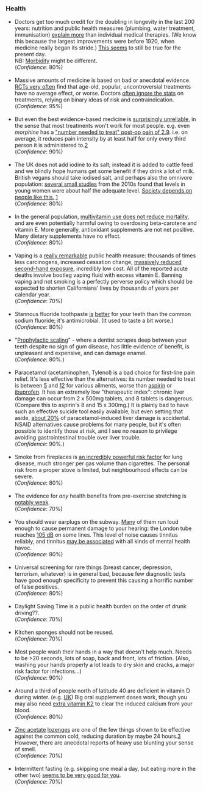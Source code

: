 
<!-- https://www.thennt.com/home-nnt/ -->

<h3>Health</h3>
<div>
<ul>
	<li>
		Doctors get too much credit for the doubling in longevity in the last 200 years: nutrition and public health measures (plumbing, water treatment, immunisation) <a href="{{deaton}}">explain more</a> than individual medical therapies. (We know this because the largest improvements were before 1920, when medicine really began its stride.) <a href="{{cutler}}">This seems</a> to still be true for the present day. <br>
		NB: <a href="{{morb}}">Morbidity</a> might be different.<br>
		(<i>Confidence</i>: 80%)
	</li>
	<br>
	<li>
		Massive amounts of medicine is based on bad or anecdotal evidence. <a href="{{reviews}}">RCTs very often</a> find that age-old, popular, uncontroversial treatments have no average effect, or worse. Doctors <a href="{{ignore}}">often ignore the stats</a> on treatments, relying on binary ideas of risk and contraindication.<br>
		(<i>Confidence</i>: 95%)
	</li>
	<br>
	<li>
		But even the best evidence-based medicine is <a href="{{nnt}}">surprisingly unreliable</a>, in the sense that most treatments won't work for most people. e.g. even <i>morphine</i> has a <a href="{{morph}}">"number needed to treat" post-op pain of 2.9</a>. i.e. on average, it reduces pain intensity by at least half for only every third person it is administered to.<a href="#fn:2" id="fnref:2">2</a> <br>
		(<i>Confidence</i>: 90%)
	</li>
	<!--<br>
	 <li>
		The above implies gains from personalisation, cheap testing.
		(<i>Confidence</i>: 60%)
		https://www.gleech.org/pills 
	</li> -->
	<br>
	<li>
		The UK does not add iodine to its salt; instead it is added to cattle feed and we blindly hope humans get some benefit if they drink a lot of milk. British vegans should take iodised salt, and perhaps also the omnivore population: <a href="{{uk}}">several small studies</a> from the 2010s found that levels in young women were about half the adequate level.  <a href="{{io}}">Society depends on people like this.</a> <a href="#fn:1" id="fnref:1">1</a> <br>
		(<i>Confidence</i>: 80%)
	</li>
	<br>
	<li>
		In the general population, <a href="{{multi}}">multivitamin use does not reduce mortality</a>, and are even potentially harmful owing to overdosing beta-carotene and vitamin E. More generally, antioxidant supplements are not net positive. Many dietary supplements have no effect. <br>
		(<i>Confidence</i>: 80%)
	</li>
	<br>
	<li>
		Vaping is a <a href="{{vap}}">really remarkable</a> public health measure: thousands of times less carcinogens, increased cessation change, <a href="{{second}}">massively reduced second-hand exposure</a>, incredibly low cost. All of the reported acute deaths involve bootleg vaping fluid with excess vitamin E. Banning vaping and not smoking is a perfectly perverse policy which should be expected to shorten Californians' lives by thousands of years per calendar year.<br>
		(<i>Confidence</i>: 70%)
	</li>
	<br>
	<li>
		Stannous fluoride toothpaste <a href="{{stan}}">is</a> <a href="{{stan2}}">better</a> for your teeth than the common sodium fluoride; it's antimicrobial. (It used to taste a bit worse.) <br>
		(<i>Confidence</i>: 80%)
	</li>
	<br>
	<li>
		"<a href="{{scaling}}">Prophylactic scaling</a>" - where a dentist scrapes deep between your teeth despite no sign of gum disease, has little evidence of benefit, is unpleasant and expensive, and can damage enamel. <br>
		(<i>Confidence</i>: 80%.)
	</li>
	<br>
	<li>
		Paracetamol (acetaminophen, Tylenol) is a bad choice for first-line pain relief. It's less effective than the alternatives: its number needed to treat is between <a href="{{op}}">5</a> and <a href="{{coch}}">12</a> for various ailments, worse than <a href="{{asp}}">aspirin</a> or <a href="{{ibu}}">ibuprofen</a>. It has an extremely low "therapeutic index": chronic liver damage can occur from 2 x 500mg tablets, and 8 tablets is dangerous. (Compare this to aspirin's 8 and 15 x 300mg.) It is plainly bad to have such an effective suicide tool easily available, but even setting that aside, <a href="{{liv}}">about 20%</a> of paracetamol-induced liver damage is accidental. NSAID alternatives cause problems for many people, but it's often possible to identify those at risk, and I see no reason to privilege avoiding gastrointestinal trouble over liver trouble.
		<br>
		(<i>Confidence</i>: 90%.)
	</li>
	<br>
	<li>
		Smoke from fireplaces is <a href="{{wood}}">an incredibly powerful risk factor</a> for lung disease, much stronger per gas volume than cigarettes. The personal risk from a proper stove is limited, but neighbourhood effects can be severe.<br>
		(<i>Confidence</i>: 80%)
	</li>
	<br>
	<li>
		The evidence for <i>any</i> health benefits from pre-exercise stretching is <a href="{{stret}}">notably weak</a>. <br>
		(<i>Confidence</i>: 70%)
	</li>
	<br>
	<li>
		You should wear earplugs on the subway. <a href="{{ny}}">Many</a> of them run loud enough to cause permanent damage to your hearing: the London tube reaches <a href="{{tube}}">105 dB</a> on some lines. This level of noise causes tinnitus reliably, and tinnitus <a href="{{tinn}}">may be associated</a> with all kinds of mental health havoc.<br>		
		(<i>Confidence</i>: 80%)
	</li>
	<br>
	<li>
		Universal screening for rare things (breast cancer, depression, terrorism, whatever) is in general bad, because few diagnostic tests have good enough specificity to prevent this causing a horrific number of false positives.  <br>
		(<i>Confidence</i>: 80%)
	</li>
	<br>
	<li>
		Daylight Saving Time is a public health burden on the order of drunk driving??. <br>
		(<i>Confidence</i>: 70%)
	</li>
	<br>
	<li>
		Kitchen sponges should not be reused. <br>
		(<i>Confidence</i>: 70%)
	</li>
	<br>
	<!--  -->
	<li>
		Most people wash their hands in a way that doesn't help much. Needs to be >20 seconds, lots of soap, back and front, lots of friction. (Also, washing your hands properly a lot leads to dry skin and cracks, a major risk factor for infections...) <br>
		(<i>Confidence</i>: 90%)
	</li>
	<br>
	<!-- https://www.thennt.com/nnt/stents-stable-coronary-artery-disease/ -->
	<!-- https://www.vox.com/science-and-health/2017/11/3/16599072/stent-chest-pain-treatment-angina-not-effective -->
	<li>
		Around a third of people north of latitude 40 are deficient in vitamin D during winter. (e.g. <a href="{{d}}">UK</a>) Big oral supplement doses work, though you may also need <a href="{{k2}}">extra vitamin K2</a> to clear the induced calcium from your blood.<br>
		(<i>Confidence</i>: 80%)
	</li>
	<br>
	<li>
		<a href="{{singh}}">Zinc acetate</a> <a href="{{hemila}}">lozenges</a> are one of the few things shown to be effective against the common cold, reducing duration by maybe 24 hours.<a href="#fn:3" id="fnref:3">3</a> However, there are anecdotal reports of heavy use blunting your sense of smell. <br>
		(<i>Confidence</i>: 70%)
	</li>
	<br>
<!-- 	 -->
	<li>
		Intermittent fasting (e.g. skipping one meal a day, but eating more in the other two) <a href="{{long}}">seems to be very good for you</a>. <br>
		(<i>Confidence</i>: 70%)
	</li>



</ul>
</div>



